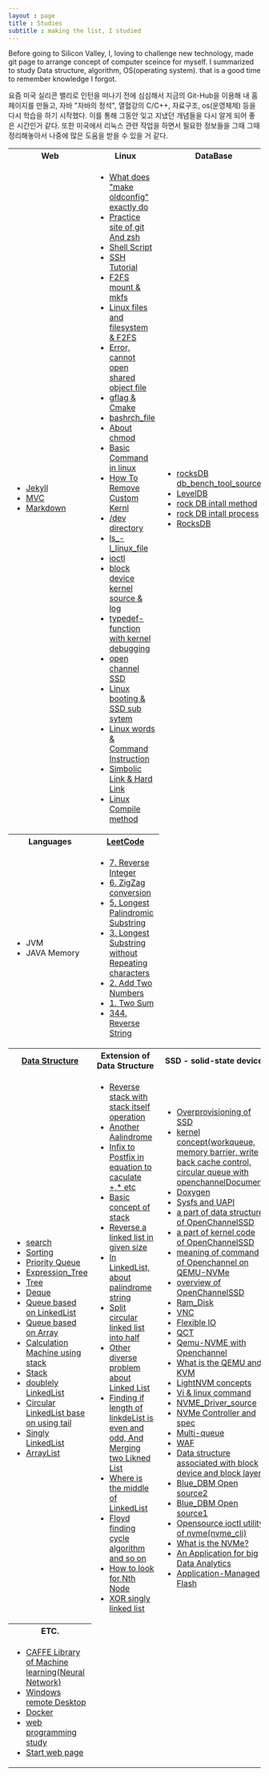 ```yaml
---
layout : page
title : Studies
subtitle : making the list, I studied
---
```

Before going to Silicon Valley, I, loving to challenge new technology, made git page to arrange concept of computer sceince for myself. I summarized to study Data structure, algorithm, OS(operating system). that is a good time to remember knowledge I forgot.

요즘 미국 실리콘 밸리로 인턴을 떠나기 전에 심심해서 지금의 Git-Hub을 이용해 내 홈페이지를 만들고, 자바 "자바의 정석", 열혈강의 C/C++, 자료구조, os(운영체제) 등을 다시 학습을 하기 시작했다. 이를 통해 그동안 잊고 지냈던 개념들을 다시 알게 되어 좋은 시간인거 같다.
또한 미국에서 리눅스 관련 작업을 하면서 필요한 정보들을 그때 그때 정리해놓아서 나중에 많은 도움을 받을 수 있을 거 같다.
<!-- title is consecutive--> 

<table width = "100%" text-align = "center">
  <tr> <!-- title -->
    <th>
      Web
    </th>
    <th>
      Linux
    </th>
    <th>
      DataBase
    </th>
  </tr>
  <tr>
    <td>
      <ul>
        <li> <a href ="./2016-02-01-Static-Website">Jekyll</a> </li>
        <li> <a href="./2016-01-03-MVC-Pattern"> MVC</a> </li>
        <li> <a href = "./2016-04-12-Markdowntutorial">Markdown</a></li>
      </ul>
    </td>
    <td>
      <ul>
        <li> <a href = "./2016-12-05-make-menuconfig">What does "make oldconfig" exactly do</a></li>
        <li> <a href = "./2016-10-11-git">Practice site of git And zsh</a></li>
        <li> <a href = "./2016-07-12-Shell_Script">Shell Script</a></li>
        <li> <a href = "./2016-05-25-SSH_Tutorial_for_linux">SSH Tutorial</a></li>
        <li> <a href = "./2016-04-28-file_system_mount">F2FS mount & mkfs</a></li>
        <li> <a href = "./2016-04-18-Linux_files_and_filesystem">Linux files and filesystem & F2FS</a></li>
        <li> <a href = "./2016-04-07-While_Loading_Shared_Libraries,_error_Cannot_Open_Shared_Object_File">Error, cannot open shared object file</a></li>
        <li> <a href = "./2016-04-07-Cmake_gflag">gflag & Cmake</a></li>
        <li> <a href = "./2016-04-05-bashrch_file">bashrch_file</a></li> 
        <li> <a href = "./2016-04-01-chmod">About chmod</a></li>
        <li> <a href = "./2016-04-01-Basic_Command_in_linux">Basic Command in linux</a></li> 
        <li> <a href = "./2016-03-31-HowToRemoveCustomKernl">How To Remove Custom Kernl</a></li> 
        <li> <a href = "./2016-03-28-dev_directory.md">/dev directory</a></li>
        <li> <a href = "./2016-03-17-ls_-l_linux_file">ls_-l_linux_file</a></li>
        <li> <a href = "./2016-03-16-ioctl">ioctl</a></li>
        <li> <a href = "./2016-03-10-linux_log_&_Kernel_Source_of_block_Device">block device kernel source & log</a></li>
        <li> <a href = "./2016-03-09-typedef-function">typedef-function with kernel debugging</a></li>
        <li> <a href = "./2016-03-07-Open_Channel_Solid_State_Drives">open channel SSD</a></li>
        <li> <a href = "./2016-03-07-Linux_booting"> Linux booting & SSD sub sytem </a></li>
        <li> <a href = "./2016-03-02-Commnad_Intruction">Linux words & Command Instruction</a></li>
        <li> <a href = "./2016-03-01-Hard_Link&Soft_Link">Simbolic Link & Hard Link</a></li>
        <li> <a href = "./2016-02-24-Linux_Compile">Linux Compile method</a> <!--at Centos 7.1 for changing from kernel 3.7 to kernel 4.4 --></li>
      </ul>
    </td>
    <td>
      <ul>
        <li><a href = "./2016-04-08-rocksDB_db_bench_tool_source">rocksDB db_bench_tool_source</a></li>
        <li><a href = "./2016-03-30-LevelDB">LevelDB</a></li>
        <li><a href = "./2016-03-24-rocksDBInstall2"> rock DB intall method </a></li>
        <li><a href = "./2016-03-22-RocksDBInstall"> rock DB intall process </a></li>
        <li><a href = "./2016-03-18-RocksDB" > RocksDB </a></li>
      </ul>
    </td>
  </tr>
  <tr>
    <th> <!-- title -->
      Languages
    </th>
    <th> <!-- title -->
      <a href = "https://leetcode.com/">LeetCode</a>
    </th>
  </tr>
  <tr>
    <td>
      <ul>
         <li> JVM </li>
         <li> JAVA Memory </li>
      </ul>
    </td>
    <td>
      <ul>
        <li> <a href = "2016-11-15-7_Reverse_Integer">7. Reverse Integer</a></li>
        <li> <a href = "2016-11-15-6_ZigZag_Conversion">6. ZigZag conversion</a></li>
        <li> <a href = "2016-11-03-5_Longest Palindromic Substring">5. Longest Palindromic Substring</a></li>
        <li> <a href = "2016-11-02-3_Longest_Substring_withou_Repeating_Characters">3. Longest Substring without Repeating characters</a></li>
        <li> <a href = "2016-11-01-2_Add_Two_Numbers">2. Add Two Numbers</a></li>
        <li> <a href = "2016-10-24-1_Two Sum">1. Two Sum</a></li>
        <li> <a href = "2016-10-24-344_Reverse String">344. Reverse String</a></li>
      </ul>
    </td>
  </tr>
  <tr>
    <th> <!-- title -->
      <a href= "./2016-02-08-Data_Struture" >Data Structure</a>
    </th>
    <th>
      Extension of Data Structure 
    </th>
    <th>
      SSD - solid-state device
    </th>
  </tr>
  <tr>
    <td> 	
      <ul>
        <li> <a href = "./2016-04-21-search">search</a></li>
        <li> <a href = "./2016-04-20-Sorting">Sorting</a></li>
        <li> <a href = "./2016-03-28-Priority_Queue">Priority Queue</a></li>
        <li> <a href = "./2016-03-28-Expression_Tree">Expression_Tree</a></li>
        <li> <a href = "./2016-03-24-tree">Tree</a></li>
        <li> <a href = "./2016-03-22-Deque">Deque</a></li>
        <li> <a href = "./2016-03-22-queue-based-on-LinkedList">Queue based on LinkedList </a></li>
        <li> <a href = "./2016-03-21-queue">Queue based on Array </a></li>
        <li> <a href = "./2016-03-18-utilization-of-Stack-calculation-Machine">Calculation Machine using stack</a></li>
        <li> <a href = "./2016-03-18-Stack">Stack </a></li>
        <li> <a href = "./2016-03-17-doublyLinkedList" >doublely LinkedList </a> </li>
        <li> <a href = "./2016-03-16-CircularLinkedList" >Circular LinkedList base on using tail</a> </li>
        <li> <a href = "./2016-03-15-LinkedList" >Singly LinkedList</a> </li>
        <li> <a href = "./2016-03-14-ArrayList" >ArrayList</a> </li>
      </ul>
    </td>
    <td>
      <ul>
        <li> <a href = "./2016-08-09-Stack_reverse_When_using_the_operation_of_stack_only">Reverse stack with stack itself operation</a></li>
        <li> <a href = "./2016-08-07-Another_Palindrome">Another Aalindrome</a></li>
        <li> <a href = "./2016-08-06-Infix_to_Postfix">Infix to Postfix in equation to caculate +,* etc</a></li>
        <li> <a href = "./2016-08-05-Coding_interview_book's_stack">Basic concept of stack</a></li>
        <li> <a href = "./2016-08-04-Reverse_a_Linked_List_In_groups_of_given_size">Reverse a linked list in given size</a></li>
        <li> <a href = "./2016-08-03-Finding_If_a_singly_Linked_list_is_palindrome">In LinkedList, about palindrome string</a></li>
        <li> <a href = "./2016-08-02-Division_Of_Circular_LinkedList">Split circular linked list into half</a></li>
        <li> <a href = "./2016-07-31-Another_problem_related_Linked_list">Other diverse problem about Linked List</a></li>
        <li> <a href = "./How_can_you_find_wherther_the_length_of_list_is_odd_or_even">Finding if length of linkdeList is even and odd, And Merging two Likned List</a></li>
        <li> <a href = "./2016-07-29-Where_is_the_middle_of_LinkedList">Where is the middle of LinkedList</a></li>
        <li> <a href = "./2016-07-09-Whether_List_is_rotation_or_not">Floyd finding cycle algorithm and so on</a></li>
        <li> <a href = "./2016-07-08-Problem_related_to_Linked_List">How to look for Nth Node</a></li>
        <li> <a href = "./2016-07-07-Double_linked_list_extension_memory_efficient">XOR singly linked list</a></li>
      </ul>
    </td>
    <td>
      <ul>
        <li> <a href = "./2016-11-21-over_provisioning_in_SSD">Overprovisioning of SSD</a></li>
        <li> <a href = "./2016-11-21-OpenChannelSSD_github_documment_of_pblk">kernel concept(workqueue, memory barrier, write back cache control, circular queue with openchannelDocument</a></li>
        <li> <a href = "./2016-11-16-Doxygen">Doxygen</a></li>
        <li> <a href = "./2016-11-10-sysfs_uapi">Sysfs and UAPI</a></li>
        <li> <a href = "./2016-11-11-LightNVM(Data structure)">a part of data structure of OpenChannelSSD</a></li>
        <li> <a href = "./2016-11-07-LihgtNVM_code">a part of kernel code of OpenChannelSSD</a></li>
        <li> <a href = "./2016-10-27-QEMU-NVMe">meaning of command of Openchannel on QEMU-NVMe </a></li>
        <li> <a href = "./2016-10-24-OpenChannelSSD2016">overview of OpenChannelSSD</a></li>
        <li> <a href = "./2016-10-21-Ram_Disk">Ram_Disk</a></li>
        <li> <a href = "./2016-10-13-VNC">VNC</a></li>
        <li> <a href = "./2016-10-13-FIO">Flexible IO</a></li>
        <li> <a href = "./2016-10-12-QCT">QCT</a></li>
        <li> <a href = "./2016-10-04-OpenChannelSSD_with_qemu-kvm_Qemu-Nvme">Qemu-NVME with Openchannel</a></li>
        <li> <a href = "./2016-09-30-QEMU">What is the QEMU and KVM</a></li>
        <li> <a href = "./2016-09-28-Lightnvm">LightNVM concepts</a></li>
        <li> <a href = "./2016-09-26-Vi_Linux_command">Vi & linux command</a></li>
        <li> <a href = "./2016-09-19-NVME_Driver_source">NVME_Driver_source</a></li>
        <li> <a href = "./2016-09-15-Nvme_controller_Architecture">NVMe Controller and spec</a></li>
        <li> <a href = "./2016-09-14-Multi-queue">Multi-queue</a></li>
        <li> <a href = "./2016-09-13-WAF">WAF</a></li>
        <li> <a href = "./2016-09-08-Block_device">Data structure associated with block device and block layer</a></li>
        <li> <a href = "./2016-09-06-Blue_DBM_open_source_analysis2">Blue_DBM Open source2</a></li>
        <li> <a href = "./2016-08-31-Blue_DBM_open_source_analysis">Blue_DBM Open source1</a></li>
        <li> <a href = "./2016-07-11-Nvme_cli">Opensource ioctl utility of nvme(nvme_cli)</a></li>
        <li> <a href = "./2016-05-20-What_is_the_NVMe">What is the NVMe?</a></li>
        <li> <a href = "./2016-05-17-BlueDBM">An Application for big Data Analytics</a></li>
        <li> <a href = "./2016-05-11-AMF">Application-Managed Flash</a></li>
      </ul>
    </td>
  </tr>
  <tr>
    <th> <!-- title -->
      ETC.
    </th>
  </tr>
  <tr>
    <td>
      <ul>
         <li> <a href = "./2016-11-30-CAFFE">CAFFE Library of Machine learning(Neural Network)</a></li>
         <li> <a href = "./2016-10-11-Windows-remote-Desktop">Windows remote Desktop</a></li>
         <li> <a href = "./2015-03-01-Docker">Docker</a></li>
         <li> <a href = "./2016-01-26-Webprogragmming-study">web programming study</a></li>
         <li> <a href = "./2015-12-31-Start-Webpage">Start web page</a></li>
      </ul>
    </td>
  </tr>
</table>
